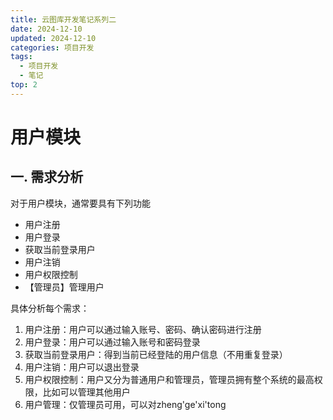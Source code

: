 ```yaml
---
title: 云图库开发笔记系列二
date: 2024-12-10
updated: 2024-12-10
categories: 项目开发
tags:
  - 项目开发
  - 笔记
top: 2
---
```


# 用户模块

## 一. 需求分析
对于用户模块，通常要具有下列功能
* 用户注册
* 用户登录
* 获取当前登录用户
* 用户注销
* 用户权限控制
* 【管理员】管理用户

具体分析每个需求：
1. 用户注册：用户可以通过输入账号、密码、确认密码进行注册
2. 用户登录：用户可以通过输入账号和密码登录
3. 获取当前登录用户：得到当前已经登陆的用户信息（不用重复登录）
4. 用户注销：用户可以退出登录
5. 用户权限控制：用户又分为普通用户和管理员，管理员拥有整个系统的最高权限，比如可以管理其他用户
6. 用户管理：仅管理员可用，可以对zheng'ge'xi'tong